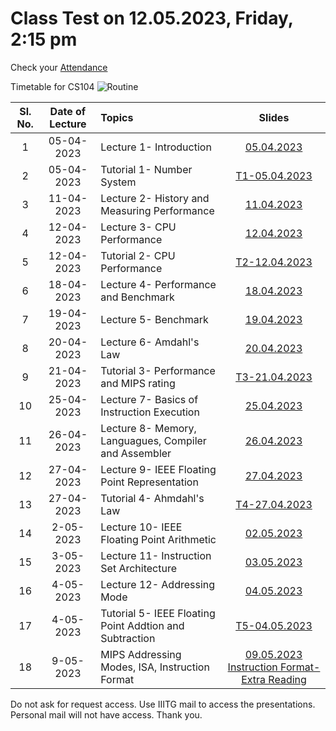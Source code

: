 # Class Test on 12.05.2023, Friday, 2:15 pm

Check your [Attendance](https://docs.google.com/spreadsheets/d/1qEXCWHOhq2UJT0WYqT6Tmd22ofsCZHlCO8q-LfPA-uY/edit?usp=sharing)

Timetable for CS104
![Routine](https://user-images.githubusercontent.com/15830810/235150234-f1712579-04c2-4c8e-bca4-ccc5495604b2.png)


| Sl. No. | Date of Lecture        | Topics  | Slides   |
|:---:|:--:|:--|:--------------------------:|
| 1   | 05-04-2023   |Lecture 1- Introduction                | [05.04.2023](https://drive.google.com/file/d/1IXhEv9KVp9JxLSBQ-rxEkMLDy9UIcLSH/view?usp=share_link)|
| 2   | 05-04-2023   |Tutorial 1- Number System              | [T1-05.04.2023](https://drive.google.com/file/d/1woPSztfKCReHNBeUCY5uIhANzsYjeSfo/view?usp=share_link)|
| 3   | 11-04-2023   |Lecture 2- History and Measuring Performance| [11.04.2023](https://drive.google.com/file/d/1CfPo5M1eXADKDUFuoPE2YYc_rg9S8scH/view?usp=share_link)|
| 4   | 12-04-2023   |Lecture 3- CPU Performance             | [12.04.2023](https://drive.google.com/file/d/18fOuj6Fx1Szx9evvrYD9XPpvE_hYFKYD/view?usp=share_link)|
| 5   | 12-04-2023   |Tutorial 2- CPU Performance            | [T2-12.04.2023](https://drive.google.com/file/d/1E7renK2SqkW91p7BlaDFHWnKS-9HSCgX/view?usp=share_link)|
| 6   | 18-04-2023   |Lecture 4- Performance and Benchmark   | [18.04.2023](https://drive.google.com/file/d/1w19VindUhXG4hCrI9l8pct_0QqVHZIYm/view?usp=share_link)|
| 7   | 19-04-2023   |Lecture 5- Benchmark                   | [19.04.2023](https://drive.google.com/file/d/18hV0t_pMiNTl-DObhbRFimIjtQF09-7d/view?usp=share_link)|
| 8   | 20-04-2023   |Lecture 6- Amdahl's Law                | [20.04.2023](https://drive.google.com/file/d/1ihseOGxxuCNjzEY7CRF10lZVchlaKvNr/view?usp=share_link)|
| 9   | 21-04-2023   |Tutorial 3- Performance and MIPS rating| [T3-21.04.2023](https://drive.google.com/file/d/12pWjeU_It2F1WAX2H5A9wUUdsF4acdrj/view?usp=share_link)|
| 10   | 25-04-2023   |Lecture 7- Basics of Instruction Execution| [25.04.2023](https://drive.google.com/file/d/1z7r95xtcQa2i6rByawWUaSfobOC-H5z7/view?usp=share_link)|
| 11   | 26-04-2023   |Lecture 8- Memory, Languagues, Compiler and Assembler| [26.04.2023](https://drive.google.com/file/d/1RIfRh3UTI_1OQd_1OmlvLSsVLDT3-MsU/view?usp=share_link)|
| 12   | 27-04-2023   |Lecture 9- IEEE Floating Point Representation| [27.04.2023](https://drive.google.com/file/d/1RdpqdYWVnJLHa5gq6nLRA8w1biC8Jqdr/view?usp=share_link)|
| 13   | 27-04-2023   |Tutorial 4- Ahmdahl's Law            | [T4-27.04.2023](https://drive.google.com/file/d/1aR2TuIKSF4kfBZKjR8br51UXEb8PSmUw/view?usp=share_link)|
| 14   | 2-05-2023   |Lecture 10- IEEE Floating Point Arithmetic| [02.05.2023](https://drive.google.com/file/d/1wT-kIjar3h5gikEbzAU5iak-NBH0sFc5/view?usp=share_link)|
| 15   | 3-05-2023   |Lecture 11- Instruction Set Architecture| [03.05.2023](https://drive.google.com/file/d/1Z3KjEMpZT6VjEyXnRGn0FrUlozLPtP1S/view?usp=share_link)|
| 16   | 4-05-2023   |Lecture 12- Addressing Mode| [04.05.2023](https://drive.google.com/file/d/16Z7Xb1UJzAL8DzdFQqNPe9EpppsKzWXW/view?usp=share_link)|
| 17   | 4-05-2023   |Tutorial 5- IEEE Floating Point Addtion and Subtraction| [T5-04.05.2023](https://drive.google.com/file/d/13VhfqY95gM_pvGJhD33nybHHlAx5v7yQ/view?usp=share_link)|
| 18   | 9-05-2023   | MIPS Addressing Modes, ISA, Instruction Format| [09.05.2023](https://drive.google.com/file/d/1BnMQ6xDFRoxTVq79VpsYN-cwI4OWHHxi/view?usp=share_link) [Instruction Format- Extra Reading](https://max.cs.kzoo.edu/cs230/Resources/MIPS/MachineXL/InstructionFormats.html)|


Do not ask for request access. Use IIITG mail to access the presentations. Personal mail will not have access. Thank you. 
